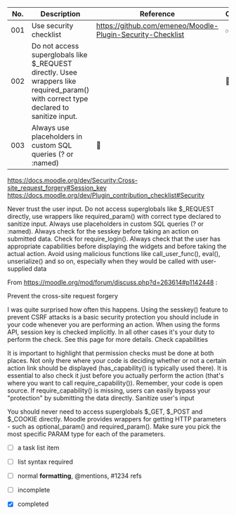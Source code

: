 | No. | Description                                                       | Reference                 | OK |
| --- | ------------------------------------------------------------------| ------------------------- | -- |
| 001 | Use security checklist                                            | https://github.com/emeneo/Moodle-Plugin-Security-Checklist                          | :white_check_mark: |
| 002 | Do not access superglobals like $_REQUEST directly. Usee wrappers like required_param() with correct type declared to sanitize input.                                         |  |:black_square_button:|
| 003 | Always use placeholders in custom SQL queries (? or :named)                                  |:black_square_button:|

https://docs.moodle.org/dev/Security:Cross-site_request_forgery#Session_key
https://docs.moodle.org/dev/Plugin_contribution_checklist#Security

Never trust the user input.
Do not access superglobals like $_REQUEST directly, use wrappers like required_param() with correct type declared to sanitize input.
Always use placeholders in custom SQL queries (? or :named).
Always check for the sesskey before taking an action on submitted data.
Check for require_login().
Always check that the user has appropriate capabilities before displaying the widgets and before taking the actual action.
Avoid using malicious functions like call_user_func(), eval(), unserialize() and so on, especially when they would be called with user-supplied data


From https://moodle.org/mod/forum/discuss.php?d=263614#p1142448 :

Prevent the cross-site request forgery

I was quite surprised how often this happens. Using the sesskey() feature to prevent CSRF attacks is a basic security protection you should include in your code whenever you are performing an action. When using the forms API, session key is checked implicitly. In all other cases it's your duty to perform the check. See this page for more details.
Check capabilities

It is important to highlight that permission checks must be done at both places. Not only there where your code is deciding whether or not a certain action link should be displayed (has_capability() is typically used there). It is essential to also check it just before you actually perform the action (that's where you want to call require_capability()). Remember, your code is open source. If require_capability() is missing, users can easily bypass your "protection" by submitting the data directly.
Sanitize user's input

You should never need to access superglobals $_GET, $_POST and $_COOKIE directly. Moodle provides wrappers for getting HTTP parameters - such as optional_param() and required_param(). Make sure you pick the most specific PARAM type for each of the parameters.


- [ ] a task list item
- [ ] list syntax required
- [ ] normal **formatting**, @mentions, #1234 refs
- [ ] incomplete
- [x] completed

